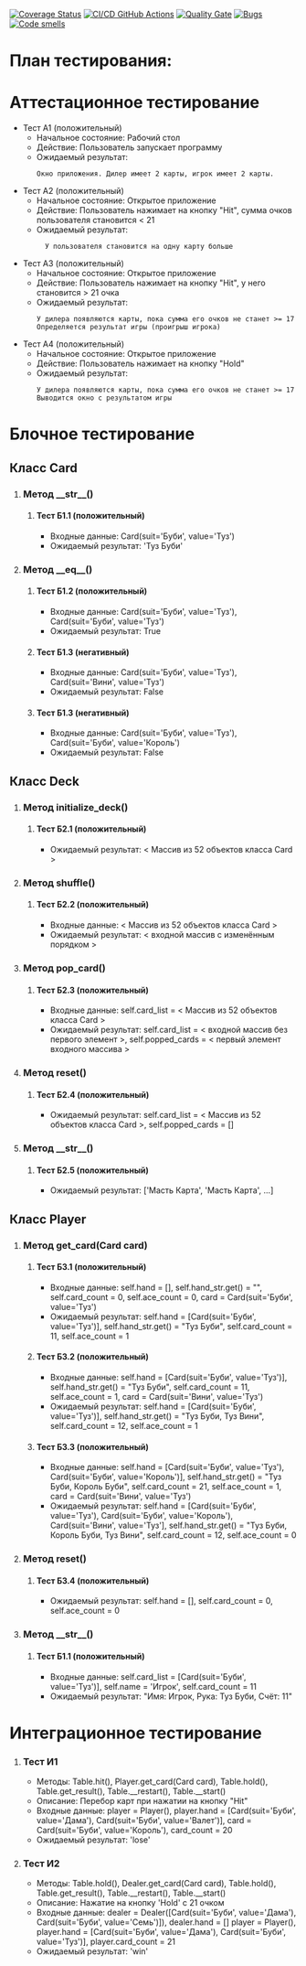 [![Coverage Status](https://coveralls.io/repos/github/juicissKa/blackjack/badge.svg?branch=main)](https://coveralls.io/github/juicissKa/blackjack?branch=main)
[![CI/CD GitHub Actions](https://github.com/Scrooge2727/python-test/actions/workflows/main.yml/badge.svg)](https://github.com/juicissKa/blackjack/actions/workflows/main.yml)
[![Quality Gate](https://sonarcloud.io/api/project_badges/measure?project=Scrooge2727_python-test&metric=alert_status)](https://sonarcloud.io/dashboard?id=juicissKa_blackjack)
[![Bugs](https://sonarcloud.io/api/project_badges/measure?project=Scrooge2727_python-test&metric=bugs)](https://sonarcloud.io/summary/new_code?id=juicissKa_blackjack)
[![Code smells](https://sonarcloud.io/api/project_badges/measure?project=Scrooge2727_python-test&metric=code_smells)](https://sonarcloud.io/dashboard?id=juicissKa_blackjack)
# План тестирования:

# Аттестационное тестирование
  - Тест А1 (положительный)
    - Начальное состояние: Рабочий стол
    - Действие: Пользователь запускает программу
    - Ожидаемый результат:
        ```
        Окно приложения. Дилер имеет 2 карты, игрок имеет 2 карты.
        ```               
  - Тест А2 (положительный)
    - Начальное состояние: Открытое приложение
    - Действие: Пользователь нажимает на кнопку "Hit", сумма очков пользователя становится < 21
    - Ожидаемый результат: 
      ```                  
     	У пользователя становится на одну карту больше
      ```                         
  - Тест А3 (положительный)
    - Начальное состояние: Открытое приложение
    - Действие: Пользователь нажимает на кнопку "Hit", у него становится > 21 очка
    - Ожидаемый результат: 
        ```
        У дилера появляются карты, пока сумма его очков не станет >= 17
        Определяется результат игры (проигрыш игрока)
        ```                      
  - Тест А4 (положительный)
    - Начальное состояние: Открытое приложение
    - Действие: Пользователь нажимает на кнопку "Hold"
    - Ожидаемый результат: 
        ```                           
        У дилера появляются карты, пока сумма его очков не станет >= 17
        Выводится окно с результатом игры
        ```                            

# Блочное тестирование
## Класс Card
<ol>
  <li>
    <h3>Метод __str__()</h3>
    <ol>
    	<li>
    	  <h4>Тест Б1.1 (положительный)</h4>
    	  <ul>
    	    <li>Входные данные: Card(suit='Буби', value='Туз')</li>
    	    <li>Ожидаемый результат: 'Туз Буби'</li>
    	  </ul>
    	</li>
    </ol>
  </li>
  <li>
    <h3>Метод __eq__()</h3>
    <ol>
    	<li>
    	  <h4>Тест Б1.2 (положительный)</h4>
    	  <ul>
    	    <li>Входные данные: Card(suit='Буби', value='Туз'), Card(suit='Буби', value='Туз')</li>
    	    <li>Ожидаемый результат: True</li>
    	  </ul>
    	</li>
        <li>
    	  <h4>Тест Б1.3 (негативный)</h4>
    	  <ul>
    	    <li>Входные данные: Card(suit='Буби', value='Туз'), Card(suit='Вини', value='Туз')</li>
    	    <li>Ожидаемый результат: False</li>
    	  </ul>
    	</li>
        <li>
    	  <h4>Тест Б1.3 (негативный)</h4>
    	  <ul>
    	    <li>Входные данные: Card(suit='Буби', value='Туз'), Card(suit='Буби', value='Король')</li>
    	    <li>Ожидаемый результат: False</li>
    	  </ul>
    	</li>
    </ol>
  </li>
</ol>

## Класс Deck

<ol>
  <li>
    <h3>Метод initialize_deck()</h3>
    <ol>
    	<li>
    	  <h4>Тест Б2.1 (положительный)</h4>
    	  <ul>
    	    <li>Ожидаемый результат: < Массив из 52 объектов класса Card ></li>
    	  </ul>
    	</li>
    </ol>
  </li>
  <li>
    <h3>Метод shuffle()</h3>
    <ol>
    	<li>
    	  <h4>Тест Б2.2 (положительный)</h4>
    	  <ul>
    	    <li>Входные данные: < Массив из 52 объектов класса Card ></li>
    	    <li>Ожидаемый результат: < входной массив с изменённым порядком ></li>
    	  </ul>
    	</li>
    </ol>
  </li>
  <li>
    <h3>Метод pop_card()</h3>
    <ol>
    	<li>
    	  <h4>Тест Б2.3 (положительный)</h4>
    	  <ul>
    	    <li>Входные данные: self.card_list = < Массив из 52 объектов класса Card ></li>
    	    <li>Ожидаемый результат: self.card_list = < входной массив без первого элемент >, self.popped_cards = < первый элемент входного массива ></li>
    	  </ul>
    	</li>
    </ol>
  </li>
  <li>
    <h3>Метод reset()</h3>
    <ol>
    	<li>
    	  <h4>Тест Б2.4 (положительный)</h4>
    	  <ul>
    	    <li>Ожидаемый результат: self.card_list = < Массив из 52 объектов класса Card >, self.popped_cards = [] </li>
    	  </ul>
    	</li>
    </ol>
  </li>
  <li>
    <h3>Метод __str__()</h3>
    <ol>
    	<li>
    	  <h4>Тест Б2.5 (положительный)</h4>
    	  <ul>
    	    <li>Ожидаемый результат: ['Масть Карта', 'Масть Карта', ...] </li>
    	  </ul>
    	</li>
    </ol>
  </li>
</ol>

## Класс Player

<ol>
  <li>
    <h3>Метод get_card(Card card)</h3>
    <ol>
    	<li>
    	  <h4>Тест Б3.1 (положительный)</h4>
    	  <ul>
            <li>Входные данные: self.hand = [], self.hand_str.get() = "", self.card_count = 0, self.ace_count = 0, card = Card(suit='Буби', value='Туз')</li>
    	    <li>Ожидаемый результат: self.hand = [Card(suit='Буби', value='Туз')], self.hand_str.get() = "Туз Буби", self.card_count = 11, self.ace_count = 1</li>
    	  </ul>
    	</li>
    	<li>
    	  <h4>Тест Б3.2 (положительный)</h4>
    	  <ul>
            <li>Входные данные: self.hand = [Card(suit='Буби', value='Туз')], self.hand_str.get() = "Туз Буби", self.card_count = 11, self.ace_count = 1, card = Card(suit='Вини', value='Туз')</li>
    	    <li>Ожидаемый результат: self.hand = [Card(suit='Буби', value='Туз')], self.hand_str.get() = "Туз Буби, Туз Вини", self.card_count = 12, self.ace_count = 1</li>
    	  </ul>
    	</li>
    	<li>
    	  <h4>Тест Б3.3 (положительный)</h4>
    	  <ul>
            <li>Входные данные: self.hand = [Card(suit='Буби', value='Туз'), Card(suit='Буби', value='Король')], self.hand_str.get() = "Туз Буби, Король Буби", self.card_count = 21, self.ace_count = 1, card = Card(suit='Вини', value='Туз')</li>
    	    <li>Ожидаемый результат: self.hand = [Card(suit='Буби', value='Туз'), Card(suit='Буби', value='Король'), Card(suit='Вини', value='Туз'], self.hand_str.get() = "Туз Буби, Король Буби, Туз Вини", self.card_count = 12, self.ace_count = 0</li>
    	  </ul>
    	</li>
    </ol>
  </li>
  <li>
    <h3>Метод reset()</h3>
    <ol>
    	<li>
    	  <h4>Тест Б3.4 (положительный)</h4>
    	  <ul>
    	    <li>Ожидаемый результат: self.hand = [], self.card_count = 0, self.ace_count = 0</li>
    	  </ul>
    	</li>
    </ol>
  </li>
  <li>
    <h3>Метод __str__()</h3>
    <ol>
    	<li>
    	  <h4>Тест Б1.1 (положительный)</h4>
    	  <ul>
    	    <li>Входные данные: self.card_list = [Card(suit='Буби', value='Туз')], self.name = 'Игрок', self.card_count = 11</li>
    	    <li>Ожидаемый результат: "Имя: Игрок, Рука: Туз Буби, Счёт: 11" </li>
    	  </ul>
    	</li>
    </ol>
  </li>
</ol>

# Интеграционное тестирование
<ol>
  <li>
    <h3>Тест И1</h3>
    <ul>
      <li>Методы: Table.hit(), Player.get_card(Card card), Table.hold(), Table.get_result(), Table.__restart(), Table.__start()</li>
      <li>Описание: Перебор карт при нажатии на кнопку "Hit" </li>
      <li>Входные данные: player = Player(), player.hand = [Card(suit='Буби', value='Дама'), Card(suit='Буби', value='Валет')], card = Card(suit='Буби', value='Король'), card_count = 20</li>
      <li>Ожидаемый результат: 'lose'</li>
    </ul>	
  </li>
    <li>
    <h3>Тест И2</h3>
    <ul>
      <li>Методы: Table.hold(), Dealer.get_card(Card card), Table.hold(), Table.get_result(), Table.__restart(), Table.__start()</li>
      <li>Описание: Нажатие на кнопку 'Hold' с 21 очком </li>
      <li>Входные данные: dealer = Dealer([Card(suit='Буби', value='Дама'), Card(suit='Буби', value='Семь')]), dealer.hand = [] player = Player(), player.hand = [Card(suit='Буби', value='Дама'), Card(suit='Буби', value='Туз')], player.card_count = 21</li>
      <li>Ожидаемый результат: 'win'</li>
    </ul>	
  </li>
</ol>


